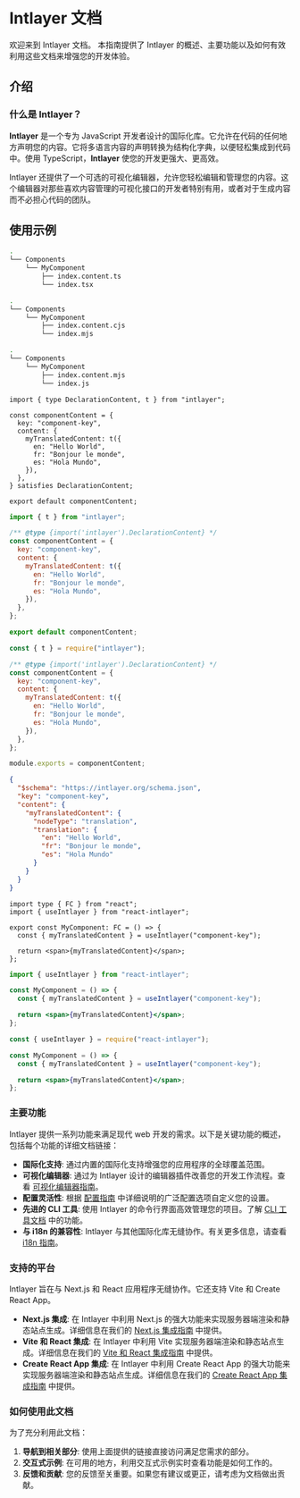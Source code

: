 # Intlayer 文档

欢迎来到 Intlayer 文档。 本指南提供了 Intlayer 的概述、主要功能以及如何有效利用这些文档来增强您的开发体验。

## 介绍

### 什么是 Intlayer？

**Intlayer** 是一个专为 JavaScript 开发者设计的国际化库。它允许在代码的任何地方声明您的内容。它将多语言内容的声明转换为结构化字典，以便轻松集成到代码中。使用 TypeScript，**Intlayer** 使您的开发更强大、更高效。

Intlayer 还提供了一个可选的可视化编辑器，允许您轻松编辑和管理您的内容。这个编辑器对那些喜欢内容管理的可视化接口的开发者特别有用，或者对于生成内容而不必担心代码的团队。

## 使用示例

```bash codeFormat="typescript"
.
└── Components
    └── MyComponent
        ├── index.content.ts
        └── index.tsx
```

```bash codeFormat="commonjs"
.
└── Components
    └── MyComponent
        ├── index.content.cjs
        └── index.mjs
```

```bash codeFormat="esm"
.
└── Components
    └── MyComponent
        ├── index.content.mjs
        └── index.js
```

```tsx fileName="src/components/MyComponent/index.content.ts" contentDeclarationFormat="typescript"
import { type DeclarationContent, t } from "intlayer";

const componentContent = {
  key: "component-key",
  content: {
    myTranslatedContent: t({
      en: "Hello World",
      fr: "Bonjour le monde",
      es: "Hola Mundo",
    }),
  },
} satisfies DeclarationContent;

export default componentContent;
```

```javascript fileName="src/components/MyComponent/index.content.mjs" contentDeclarationFormat="esm"
import { t } from "intlayer";

/** @type {import('intlayer').DeclarationContent} */
const componentContent = {
  key: "component-key",
  content: {
    myTranslatedContent: t({
      en: "Hello World",
      fr: "Bonjour le monde",
      es: "Hola Mundo",
    }),
  },
};

export default componentContent;
```

```javascript fileName="src/components/MyComponent/index.content.cjs" contentDeclarationFormat="commonjs"
const { t } = require("intlayer");

/** @type {import('intlayer').DeclarationContent} */
const componentContent = {
  key: "component-key",
  content: {
    myTranslatedContent: t({
      en: "Hello World",
      fr: "Bonjour le monde",
      es: "Hola Mundo",
    }),
  },
};

module.exports = componentContent;
```

```json fileName="src/components/MyComponent/index.content.json" contentDeclarationFormat="json"
{
  "$schema": "https://intlayer.org/schema.json",
  "key": "component-key",
  "content": {
    "myTranslatedContent": {
      "nodeType": "translation",
      "translation": {
        "en": "Hello World",
        "fr": "Bonjour le monde",
        "es": "Hola Mundo"
      }
    }
  }
}
```

```tsx fileName="src/components/MyComponent/index.tsx" codeFormat="typescript"
import type { FC } from "react";
import { useIntlayer } from "react-intlayer";

export const MyComponent: FC = () => {
  const { myTranslatedContent } = useIntlayer("component-key");

  return <span>{myTranslatedContent}</span>;
};
```

```jsx fileName="src/components/MyComponent/index.mjx" codeFormat="esm"
import { useIntlayer } from "react-intlayer";

const MyComponent = () => {
  const { myTranslatedContent } = useIntlayer("component-key");

  return <span>{myTranslatedContent}</span>;
};
```

```jsx fileName="src/components/MyComponent/index.csx" codeFormat="commonjs"
const { useIntlayer } = require("react-intlayer");

const MyComponent = () => {
  const { myTranslatedContent } = useIntlayer("component-key");

  return <span>{myTranslatedContent}</span>;
};
```

### 主要功能

Intlayer 提供一系列功能来满足现代 web 开发的需求。以下是关键功能的概述，包括每个功能的详细文档链接：

- **国际化支持**: 通过内置的国际化支持增强您的应用程序的全球覆盖范围。
- **可视化编辑器**: 通过为 Intlayer 设计的编辑器插件改善您的开发工作流程。查看 [可视化编辑器指南](https://github.com/aymericzip/intlayer/blob/main/docs/zh/intlayer_editor.md)。
- **配置灵活性**: 根据 [配置指南](https://github.com/aymericzip/intlayer/blob/main/docs/zh/configuration.md) 中详细说明的广泛配置选项自定义您的设置。
- **先进的 CLI 工具**: 使用 Intlayer 的命令行界面高效管理您的项目。了解 [CLI 工具文档](https://github.com/aymericzip/intlayer/blob/main/docs/zh/intlayer_cli.md) 中的功能。
- **与 i18n 的兼容性**: Intlayer 与其他国际化库无缝协作。有关更多信息，请查看 [i18n 指南](https://github.com/aymericzip/intlayer/blob/main/docs/zh/intlayer_with_i18next.md)。

### 支持的平台

Intlayer 旨在与 Next.js 和 React 应用程序无缝协作。它还支持 Vite 和 Create React App。

- **Next.js 集成**: 在 Intlayer 中利用 Next.js 的强大功能来实现服务器端渲染和静态站点生成。详细信息在我们的 [Next.js 集成指南](https://github.com/aymericzip/intlayer/blob/main/docs/zh/intlayer_with_nextjs_15.md) 中提供。
- **Vite 和 React 集成**: 在 Intlayer 中利用 Vite 实现服务器端渲染和静态站点生成。详细信息在我们的 [Vite 和 React 集成指南](https://github.com/aymericzip/intlayer/blob/main/docs/zh/intlayer_with_vite+react.md) 中提供。
- **Create React App 集成**: 在 Intlayer 中利用 Create React App 的强大功能来实现服务器端渲染和静态站点生成。详细信息在我们的 [Create React App 集成指南](https://github.com/aymericzip/intlayer/blob/main/docs/zh/intlayer_with_create_react_app.md) 中提供。

### 如何使用此文档

为了充分利用此文档：

1. **导航到相关部分**: 使用上面提供的链接直接访问满足您需求的部分。
2. **交互式示例**: 在可用的地方，利用交互式示例实时查看功能是如何工作的。
3. **反馈和贡献**: 您的反馈至关重要。如果您有建议或更正，请考虑为文档做出贡献。

